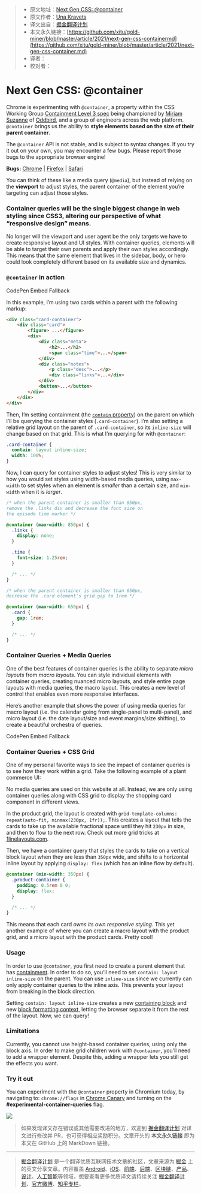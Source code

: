 > * 原文地址：[Next Gen CSS: @container](https://css-tricks.com/next-gen-css-container/)
> * 原文作者：[Una Kravets](https://css-tricks.com/author/unakravets/)
> * 译文出自：[掘金翻译计划](https://github.com/xitu/gold-miner)
> * 本文永久链接：[https://github.com/xitu/gold-miner/blob/master/article/2021/next-gen-css-containermd](https://github.com/xitu/gold-miner/blob/master/article/2021/next-gen-css-container.md)
> * 译者：
> * 校对者：

# Next Gen CSS: @container

Chrome is experimenting with `@container`, a property within the CSS Working Group [Containment Level 3 spec](https://github.com/w3c/csswg-drafts/issues?q=is%3Aissue+label%3Acss-contain-3+) being championed by [Miriam Suzanne](https://twitter.com/TerribleMia) of [Oddbird](https://css.oddbird.net/rwd/query/), and a group of engineers across the web platform. `@container` brings us the ability to **style elements based on the size of their parent container**.

The `@container` API is not stable, and is subject to syntax changes. If you try it out on your own, you may encounter a few bugs. Please report those bugs to the appropriate browser engine!

**Bugs:** [Chrome](https://bugs.chromium.org/p/chromium/issues/list) | [Firefox](https://bugzilla.mozilla.org/home) | [Safari](https://bugs.webkit.org/query.cgi?format=specific&product=WebKit)

You can think of these like a media query (`@media`), but instead of relying on the **viewport** to adjust styles, the parent container of the element you’re targeting can adjust those styles.

### Container queries will be the single biggest change in web styling since CSS3, altering our perspective of what “responsive design” means.

No longer will the viewport and user agent be the only targets we have to create responsive layout and UI styles. With container queries, elements will be able to target their own parents and apply their own styles accordingly. This means that the same element that lives in the sidebar, body, or hero could look completely different based on its available size and dynamics.

### `@container` in action

CodePen Embed Fallback

In this example, I’m using two cards within a parent with the following markup:

```html
<div class="card-container">
    <div class="card">
        <figure> ...</figure>
        <div>
            <div class="meta">
                <h2>...</h2>
                <span class="time">...</span>
            </div>
            <div class="notes">
                <p class="desc">...</p>
                <div class="links">...</div>
            </div>
            <button>...</button>
        </div>
    </div>
</div>
```

Then, I’m setting containment (the [`contain` property](https://css-tricks.com/almanac/properties/c/contain/)) on the parent on which I’ll be querying the container styles (`.card-container`). I’m also setting a relative grid layout on the parent of `.card-container`, so its `inline-size` will change based on that grid. This is what I’m querying for with `@container`:

```css
.card-container {
  contain: layout inline-size;
  width: 100%;
}
```

Now, I can query for container styles to adjust styles! This is very similar to how you would set styles using width-based media queries, using `max-width` to set styles when an element is *smaller* than a certain size, and `min-width` when it is *larger*.

```css
/* when the parent container is smaller than 850px, 
remove the .links div and decrease the font size on 
the episode time marker */

@container (max-width: 850px) {
  .links {
    display: none;
  }

  .time {
    font-size: 1.25rem;
  }

  /* ... */
}

/* when the parent container is smaller than 650px, 
decrease the .card element's grid gap to 1rem */

@container (max-width: 650px) {
  .card {
    gap: 1rem;
  }

  /* ... */
}
```

### Container Queries + Media Queries

One of the best features of container queries is the ability to separate *micro layouts* from *macro layouts*. You can style individual elements with container queries, creating nuanced micro layouts, and style entire page layouts with media queries, the macro layout. This creates a new level of control that enables even more responsive interfaces.

Here’s another example that shows the power of using media queries for macro layout (i.e. the calendar going from single-panel to multi-panel), and micro layout (i.e. the date layout/size and event margins/size shifting), to create a beautiful orchestra of queries.

CodePen Embed Fallback

### Container Queries + CSS Grid

One of my personal favorite ways to see the impact of container queries is to see how they work within a grid. Take the following example of a plant commerce UI:

No media queries are used on this website at all. Instead, we are only using container queries along with CSS grid to display the shopping card component in different views.

In the product grid, the layout is created with `grid-template-columns: repeat(auto-fit, minmax(230px, 1fr));`. This creates a layout that tells the cards to take up the available fractional space until they hit `230px` in size, and then to flow to the next row. Check out more grid tricks at [1linelayouts.com](http://1linelayouts.glitch.me).

Then, we have a container query that styles the cards to take on a vertical block layout when they are less than `350px` wide, and shifts to a horizontal inline layout by applying `display: flex` (which has an inline flow by default).

```css
@container (min-width: 350px) {
  .product-container {
    padding: 0.5rem 0 0;
    display: flex;
  }

  /* ... */
}
```

This means that each card *owns its own responsive styling*. This yet another example of where you can create a macro layout with the product grid, and a micro layout with the product cards. Pretty cool!

### Usage

In order to use `@container`, you first need to create a parent element that has [containment](https://developer.mozilla.org/en-US/docs/Web/CSS/contain). In order to do so, you’ll need to set `contain: layout inline-size` on the parent. You can use `inline-size` since we currently can only apply container queries to the inline axis. This prevents your layout from breaking in the block direction.

Setting `contain: layout inline-size` creates a new [containing block](https://developer.mozilla.org/en-US/docs/Web/CSS/Containing_block) and new [block formatting context](https://developer.mozilla.org/en-US/docs/Web/Guide/CSS/Block_formatting_context), letting the browser separate it from the rest of the layout. Now, we can query!

### Limitations

Currently, you cannot use height-based container queries, using only the block axis. In order to make grid children work with `@container`, you’ll need to add a wrapper element. Despite this, adding a wrapper lets you still get the effects you want.

### Try it out

You can experiment with the `@container` property in Chromium today, by navigating to: `chrome://flags` in [Chrome Canary](https://www.google.com/chrome/canary/) and turning on the **#experimental-container-queries** flag.

![](https://i2.wp.com/css-tricks.com/wp-content/uploads/2021/05/chrome-canary-conatiner-query-flag.png?resize=1902%2C1510&ssl=1)


> 如果发现译文存在错误或其他需要改进的地方，欢迎到 [掘金翻译计划](https://github.com/xitu/gold-miner) 对译文进行修改并 PR，也可获得相应奖励积分。文章开头的 **本文永久链接** 即为本文在 GitHub 上的 MarkDown 链接。

---

> [掘金翻译计划](https://github.com/xitu/gold-miner) 是一个翻译优质互联网技术文章的社区，文章来源为 [掘金](https://juejin.im) 上的英文分享文章。内容覆盖 [Android](https://github.com/xitu/gold-miner#android)、[iOS](https://github.com/xitu/gold-miner#ios)、[前端](https://github.com/xitu/gold-miner#前端)、[后端](https://github.com/xitu/gold-miner#后端)、[区块链](https://github.com/xitu/gold-miner#区块链)、[产品](https://github.com/xitu/gold-miner#产品)、[设计](https://github.com/xitu/gold-miner#设计)、[人工智能](https://github.com/xitu/gold-miner#人工智能)等领域，想要查看更多优质译文请持续关注 [掘金翻译计划](https://github.com/xitu/gold-miner)、[官方微博](http://weibo.com/juejinfanyi)、[知乎专栏](https://zhuanlan.zhihu.com/juejinfanyi)。
